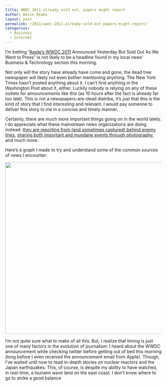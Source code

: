 ```yaml
---
title: WWDC 2011 already sold out, papers might report
author: Devin Reams
layout: post
permalink: /2011/wwdc-2011-already-sold-out-papers-might-report/
categories:
  - Business
  - Internet
---
```

I&#8217;m betting &#8220;[Apple&#8217;s WWDC 2011][1] Announced Yesterday But Sold Out As We Went to Press&#8221; is not likely to be a headline found in my local news&#8217; Business &#038; Technology section this morning.

Not only will the story have already have come and gone, the dead tree newspaper will likely not even bother mentioning anything. The New York Times hasn&#8217;t posted anything about it. I can&#8217;t find anything in the Washington Post about it, either. Luckily nobody is relying on any of these outlets for announcements like this (as 10 hours after the fact is already far too late). This is not a newspapers-are-dead diatribe, it&#8217;s just that this is the kind of story that I find interesting and relevant. I would pay someone to deliver this story to me in a concise and timely manner. 

Certainly, there are much more important things going on in the world lately. I do appreciate what these mainstream news organizations are doing instead: [they are reporting from (and sometimes captured) behind enemy lines][2], [sharing both important and mundane events through photography][3], and much more.

Here&#8217;s a graph I made to try and understand some of the common sources of news I encounter:

[<img src="https://devin.rea.ms/wp/wp-content/uploads/2011/03/speed-quality-reporting.png" alt="" title="Speed vs. Quality of Reporting" width="550" height="550" class="aligncenter size-full wp-image-1778" />][4]

I&#8217;m not quite sure what to make of all this. But, I realize that timing is just one of many factors in the evolution of journalism: I heard about the WWDC announcement while checking twitter before getting out of bed this morning (long before I even received the announcement email from Apple). Though, I&#8217;ve waited until now to read in-depth stories on nuclear reactors and the Japan earthquakes. This, of course, is despite my ability to have watched, in real-time, a tsunami wave land on the east coast. I don&#8217;t know where to go to strike a good balance

 [1]: http://developer.apple.com/wwdc/
 [2]: http://www.nytimes.com/2009/06/21/world/asia/21taliban.html
 [3]: http://www.theatlantic.com/infocus/
 [4]: https://devin.rea.ms/wp/wp-content/uploads/2011/03/speed-quality-reporting.png